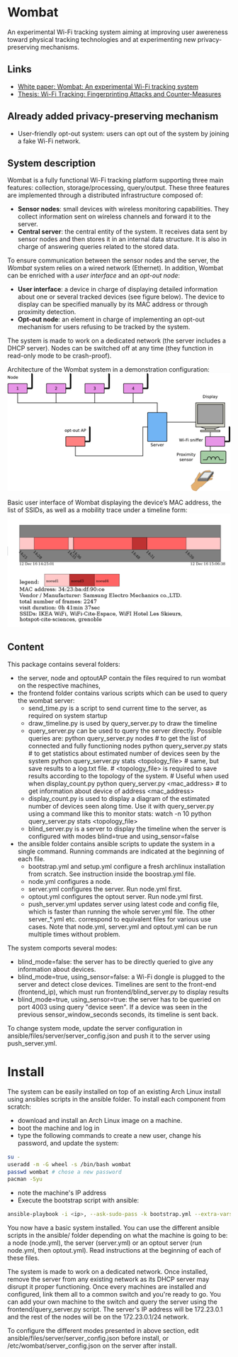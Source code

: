 # Wombat

An experimental Wi-Fi tracking system aiming at improving user awereness toward physical tracking technologies and at experimenting new privacy-preserving mechanisms.

## Links

- [White paper: Wombat: An experimental Wi-Fi tracking system](https://hal.inria.fr/hal-01679007/document)
- [Thesis: Wi-Fi Tracking: Fingerprinting Attacks and Counter-Measures](https://hal.archives-ouvertes.fr/tel-01659783/)

## Already added privacy-preserving mechanism

- User-friendly opt-out system: users can opt out of the system by joining a fake Wi-Fi network.

## System description

Wombat is a fully functional Wi-Fi tracking platform supporting three main features: collection, storage/processing, query/output. These three features are implemented through a distributed infrastructure composed of:
- **Sensor nodes**: small devices with wireless monitoring capabilities. They collect information sent on wireless channels and forward it to the server.
- **Central server**: the central entity of the system. It receives data sent by sensor nodes and then stores it in an internal data structure.  It is also in charge of answering queries related to the stored data.

To ensure communication between the sensor nodes and the server, the _Wombat_ system relies on a wired network (Ethernet). In addition, Wombat can be enriched with a _user interface_ and an _opt-out node_:
- **User interface**: a device in charge of displaying detailed information about one or several tracked devices (see figure below). The device to display can be specified manually by its MAC address or through proximity detection.
- **Opt-out node**: an element in charge of implementing an opt-out mechanism for users refusing to be tracked by the system.

The system is made to work on a dedicated network (the server includes a DHCP server). Nodes can be switched off at any time (they function in read-only mode to be crash-proof).

Architecture of the Wombat system in a demonstration configuration:
![Architecture of the Wombat system in a demonstration configuration](figures/Wombat.png?raw=true "Architecture of the Wombat system in a demonstration configuration")

Basic user interface of Wombat displaying the device’s MAC address, the list of SSIDs, as well as a mobility trace under a timeline form:
![Basic user interface of Wombat displaying the device’s MAC address, the list of SSIDs, as well as a mobility trace under a timeline form](figures/front-end.png?raw=true "Basic user interface of Wombat displaying the device’s MAC address, the list of SSIDs, as well as a mobility trace under a timeline form")

## Content

This package contains several folders:
- the server, node and optoutAP contain the files required to run wombat on the respective machines,
- the frontend folder contains various scripts which can be used to query the wombat server:
  * send_time.py is a script to send current time to the server, as required on system startup
  * draw_timeline.py is used by query_server.py to draw the timeline
  * query_server.py can be used to query the server directly. Possible queries are:
python query_server.py nodes   # to get the list of connected and fully functioning nodes
python query_server.py stats   # to get statistics about estimated number of devices seen by the system
python query_server.py stats <topology_file>   # same, but save results to a log.txt file.
                                               # <topology_file> is required to save results according to the topology of the system.
                                               # Useful when used when display_count.py
python query_server.py <mac_address>   # to get information about device of address <mac_address>
  * display_count.py is used to display a diagram of the estimated number of devices seen along time.
    Use it with query_server.py using a command like this to monitor stats:
watch -n 10 python query_server.py stats <topology_file>
  * blind_server.py is a server to display the timeline when the server is configured
    with modes blind=true and using_sensor=false
- the ansible folder contains ansible scripts to update the system in a single command.
  Running commands are indicated at the beginning of each file.
  * bootstrap.yml and setup.yml configure a fresh archlinux installation from
    scratch. See instruction inside the boostrap.yml file.
  * node.yml configures a node.
  * server.yml configures the server. Run node.yml first.
  * optout.yml configures the optout server. Run node.yml first.
  * push_server.yml updates server using latest code and config file, which is
    faster than running the whole server.yml file.
  The other server_*.yml etc. correspond to equivalent files for various use cases.
  Note that node.yml, server.yml and optout.yml can be run multiple times without problem.

The system comports several modes:
- blind_mode=false: the server has to be directly queried to give any information about devices.
- blind_mode=true, using_sensor=false: a Wi-Fi dongle is plugged to the server and
  detect close devices. Timelines are sent to the front-end (frontend_ip),
  which must run frontend/blind_server.py to display results
- blind_mode=true, using_sensor=true: the server has to be queried on port 4003
  using query "device seen". If a device was seen in the previous sensor_window_seconds seconds,
  its timeline is sent back.

To change system mode, update the server configuration in ansible/files/server/server_config.json
and push it to the server using push_server.yml.

# Install

The system can be easily installed on top of an existing Arch Linux install using ansibles scripts in the ansible folder.
To install each component from scratch:
- download and install an Arch Linux image on a machine.
- boot the machine and log in
- type the following commands to create a new user, change his password, and update the system:
```bash
su -
useradd -m -G wheel -s /bin/bash wombat
passwd wombat # chose a new password
pacman -Syu
```
- note the machine's IP address
- Execute the bootstrap script with ansible:
```bash
ansible-playbook -i <ip>, --ask-sudo-pass -k bootstrap.yml --extra-vars "user=wombat"
```

You now have a basic system installed. You can use the different ansible scripts in the ansible/ folder depending on what the machine is going to be: a node (node.yml), the server (server.yml) or an optout server (run node.yml, then optout.yml). Read instructions at the beginning of each of these files.

The system is made to work on a dedicated network. Once installed, remove the server from any existing network as its DHCP server may disrupt it proper functioning. Once every machines are installed and configured, link them all to a common switch and you're ready to go. You can add your own machine to the switch and query the server using the frontend/query_server.py script. The server's IP address will be 172.23.0.1 and the rest of the nodes will be on the 172.23.0.1/24 network.

To configure the different modes presented in above section, edit ansible/files/server/server_config.json before install, or /etc/wombat/server_config.json on the server after install.
